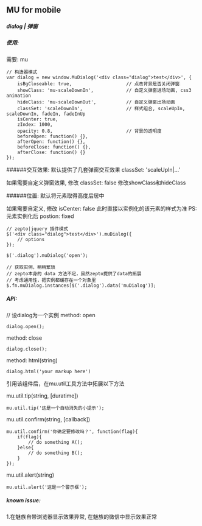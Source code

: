 ## MU for mobile

##### dialog | 弹窗

##### 使用:

需要: mu

    // 构造器模式
    var dialog = new window.MuDialog('<div class="dialog">test</div>', {
        isBgCloseable: true,                    // 点击背景是否关闭弹窗
        showClass: 'mu-scaleDownIn',            // 自定义弹窗进场动画, css3 animation
        hideClass: 'mu-scaleDownOut',           // 自定义弹窗出场动画
        classSet: 'scaleDownIn',                // 样式组合, scaleUpIn, scaleDownIn, fadeIn, fadeInUp
        isCenter: true,
        zIndex: 1000,                           
        opacity: 0.8,                           // 背景的透明度
        beforeOpen: function() {},
        afterOpen: function() {},
        beforeClose: function() {},
        afterClose: function() {}
    });
    
######交互效果:
默认提供了几套弹窗交互效果
classSet: 'scaleUpIn|...'

如果需要自定义弹窗效果, 修改 classSet: false
修改showClass和hideClass

######位置:
默认将元素取得高度后居中

如果需要自定义, 修改 isCenter: false
此时直接以实例化的该元素的样式为准
PS: 元素实例化后 postion: fixed

    // zepto|jquery 插件模式
    $('<div class="dialog">test</div>').muDialog({
        // options
    });
    
    $('.dialog').muDialog('open');
    
    // 获取实例，稍稍繁琐
    // zepto本身的 data 方法不足，虽然zepto提供了data的拓展
    // 考虑通用性，把实例都缓存在一个对象里
    $.fn.muDialog.instances[$('.dialog').data('muDialog')];

##### API:
// 设dialog为一个实例
method: open 
    
    dialog.open();

method: close
    
    dialog.close();

method: html(string)
    
    dialog.html('your markup here')

引用该组件后，在mu.util工具方法中拓展以下方法

mu.util.tip(string, [duratime])
    
    mu.util.tip('这是一个自动消失的小提示');

mu.util.confirm(string, [callback])
    
    mu.util.confirm('你确定要修改吗？', function(flag){
        if(flag){
            // do something A();
        }else{
            // do something B();
        }
    });

mu.util.alert(string)
    
    mu.util.alert('这是一个警示框');




##### known issue:
1.在魅族自带浏览器显示效果异常, 在魅族的微信中显示效果正常